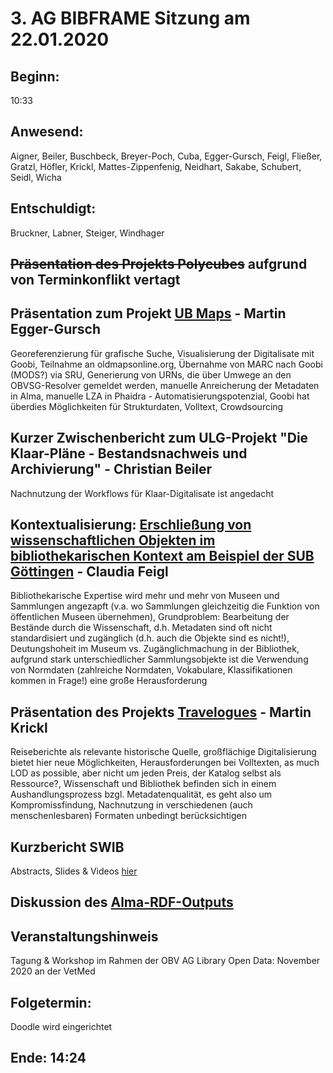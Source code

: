 # 3. AG BIBFRAME Sitzung am 22.01.2020

## Beginn: 

10:33

## Anwesend:

Aigner, Beiler, Buschbeck, Breyer-Poch, Cuba, Egger-Gursch, Feigl, Fließer, Gratzl, Höfler, Krickl, Mattes-Zippenfenig, Neidhart, Sakabe, Schubert, Seidl, Wicha

## Entschuldigt:

Bruckner, Labner, Steiger, Windhager

## ~~Präsentation des Projekts Polycubes~~ aufgrund von Terminkonflikt vertagt

## Präsentation zum Projekt [UB Maps](https://github.com/schubeb8/ld4aln/blob/master/sitzungen/003-2020-01-22/Goobi%20an%20der%20UB%20Wien_20200122.pptx) - Martin Egger-Gursch

Georeferenzierung für grafische Suche, Visualisierung der Digitalisate mit Goobi, Teilnahme an oldmapsonline.org, Übernahme von MARC nach Goobi (MODS?) via SRU, Generierung von URNs, die über Umwege an den OBVSG-Resolver gemeldet werden, manuelle Anreicherung der Metadaten in Alma, manuelle LZA in Phaidra - Automatisierungspotenzial, Goobi hat überdies Möglichkeiten für Strukturdaten, Volltext, Crowdsourcing

## Kurzer Zwischenbericht zum ULG-Projekt "Die Klaar-Pläne - Bestandsnachweis und Archivierung" - Christian Beiler

Nachnutzung der Workflows für Klaar-Digitalisate ist angedacht

## Kontextualisierung: [Erschließung von wissenschaftlichen Objekten im bibliothekarischen Kontext am Beispiel der SUB Göttingen](https://github.com/schubeb8/ld4aln/blob/master/sitzungen/003-2020-01-22/Feigl_AG%20Bibframe22012020.pptx) - Claudia Feigl

Bibliothekarische Expertise wird mehr und mehr von Museen und Sammlungen angezapft (v.a. wo Sammlungen gleichzeitig die Funktion von öffentlichen Museen übernehmen), Grundproblem: Bearbeitung der Bestände durch die Wissenschaft, d.h. Metadaten sind oft nicht standardisiert und zugänglich (d.h. auch die Objekte sind es nicht!), Deutungshoheit im Museum vs. Zugänglichmachung in der Bibliothek, aufgrund stark unterschiedlicher Sammlungsobjekte ist die Verwendung von Normdaten (zahlreiche Normdaten, Vokabulare, Klassifikationen kommen in Frage!) eine große Herausforderung

## Präsentation des Projekts [Travelogues](https://github.com/schubeb8/ld4aln/blob/master/sitzungen/003-2020-01-22/Travelogues_AGBibframe_012020.pptx) - Martin Krickl

Reiseberichte als relevante historische Quelle, großflächige Digitalisierung bietet hier neue Möglichkeiten, Herausforderungen bei Volltexten, as much LOD as possible, aber nicht um jeden Preis, der Katalog selbst als Ressource?, Wissenschaft und Bibliothek befinden sich in einem Aushandlungsprozess bzgl. Metadatenqualität, es geht also um Kompromissfindung, Nachnutzung in verschiedenen (auch menschenlesbaren) Formaten unbedingt berücksichtigen 

## Kurzbericht SWIB

Abstracts, Slides & Videos [hier](https://swib.org/swib19/programme.html)

## Diskussion des [Alma-RDF-Outputs](https://github.com/schubeb8/ld4aln/blob/master/ld_aus_alma/rda-rdf/analyse.md)

## Veranstaltungshinweis

Tagung & Workshop im Rahmen der OBV AG Library Open Data: November 2020 an der VetMed

## Folgetermin: 

Doodle wird eingerichtet

## Ende: 14:24
